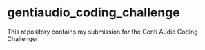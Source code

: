 # gentiaudio_coding_challenge
This repository contains my submission for the Genti Audio Coding Challenger
